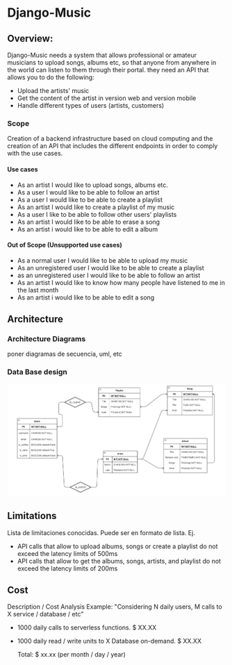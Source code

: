 # Django-Music

## Overview:

Django-Music needs a system that allows professional or amateur musicians to upload songs, albums etc, so that anyone from anywhere in the world can listen to them through their portal. they need an API that allows you to do the following:

* Upload the artists' music
* Get the content of the artist in version web and version mobile
* Handle different types of users \(artists, customers\)

### Scope

Creation of a backend infrastructure based on cloud computing and the creation of an API that includes the different endpoints in order to comply with the use cases.

#### Use cases

* As an artist I would like to upload songs, albums etc.
* As a user I would like to be able to follow an artist
* As a user I would like to be able to create a playlist
* As an artist I would like to create a playlist of my music
* As a user I like to be able to follow other users' playlists
* As an artist I would like to be able to erase a song
* As an artist i would like to be able to edit a album

#### Out of Scope \(Unsupported use cases\)

* As a normal user I would like to be able to upload my music
* As an unregistered user I would like to be able to create a playlist
* as an unregistered user I would like to be able to follow an artist
* As an artist I would like to know how many people have listened to me in the last month
* As an artist i would like to be able to edit a song

## Architecture

### Architecture Diagrams

poner diagramas de secuencia, uml, etc

### Data Base design

![](.gitbook/assets/sin-titulo.png)

## Limitations

Lista de limitaciones conocidas. Puede ser en formato de lista. Ej.

* API calls that allow to upload albums, songs or create a playlist do not exceed the latency limits of 500ms
* API calls that allow to get the albums, songs, artists, and playlist do not exceed the latency limits of 200ms

## Cost

Description / Cost Analysis Example: "Considering N daily users, M calls to X service / database / etc"

* 1000 daily calls to serverless functions. $ XX.XX
* 1000 daily read / write units to X Database on-demand. $ XX.XX

  Total: $ xx.xx \(per month / day / year\)

